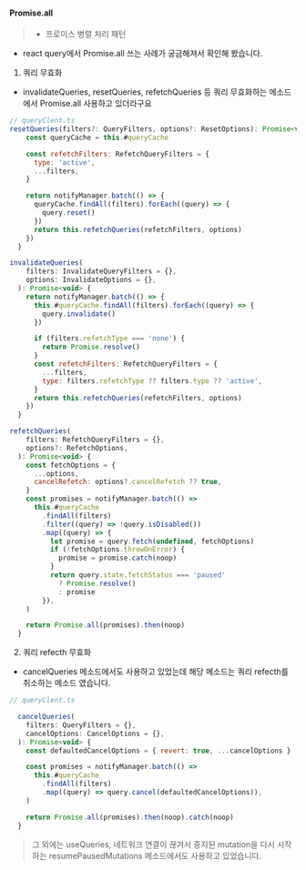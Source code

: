 #### Promise.all

> - 프로미스 병렬 처리 패턴

- react query에서 Promise.all 쓰는 사례가 궁금해져서 확인해 봤습니다.

1. 쿼리 무효화

- invalidateQueries, resetQueries, refetchQueries 등 쿼리 무효화하는 메소드에서 Promise.all 사용하고 있더라구요

```javascript
// queryClent.ts
resetQueries(filters?: QueryFilters, options?: ResetOptions): Promise<void> {
    const queryCache = this.#queryCache

    const refetchFilters: RefetchQueryFilters = {
      type: 'active',
      ...filters,
    }

    return notifyManager.batch(() => {
      queryCache.findAll(filters).forEach((query) => {
        query.reset()
      })
      return this.refetchQueries(refetchFilters, options)
    })
  }

invalidateQueries(
    filters: InvalidateQueryFilters = {},
    options: InvalidateOptions = {},
  ): Promise<void> {
    return notifyManager.batch(() => {
      this.#queryCache.findAll(filters).forEach((query) => {
        query.invalidate()
      })

      if (filters.refetchType === 'none') {
        return Promise.resolve()
      }
      const refetchFilters: RefetchQueryFilters = {
        ...filters,
        type: filters.refetchType ?? filters.type ?? 'active',
      }
      return this.refetchQueries(refetchFilters, options)
    })
  }

refetchQueries(
    filters: RefetchQueryFilters = {},
    options?: RefetchOptions,
  ): Promise<void> {
    const fetchOptions = {
      ...options,
      cancelRefetch: options?.cancelRefetch ?? true,
    }
    const promises = notifyManager.batch(() =>
      this.#queryCache
        .findAll(filters)
        .filter((query) => !query.isDisabled())
        .map((query) => {
          let promise = query.fetch(undefined, fetchOptions)
          if (!fetchOptions.throwOnError) {
            promise = promise.catch(noop)
          }
          return query.state.fetchStatus === 'paused'
            ? Promise.resolve()
            : promise
        }),
    )

    return Promise.all(promises).then(noop)
  }
```

2. 쿼리 refecth 무효화

- cancelQueries 메소드에서도 사용하고 있었는데 해당 메소드는 쿼리 refecth를 취소하는 메소드 였습니다.

```javascript
// queryClent.ts

  cancelQueries(
    filters: QueryFilters = {},
    cancelOptions: CancelOptions = {},
  ): Promise<void> {
    const defaultedCancelOptions = { revert: true, ...cancelOptions }

    const promises = notifyManager.batch(() =>
      this.#queryCache
        .findAll(filters)
        .map((query) => query.cancel(defaultedCancelOptions)),
    )

    return Promise.all(promises).then(noop).catch(noop)
  }

```

> 그 외에는 useQueries, 네트워크 연결이 끊겨서 중지된 mutation을 다시 시작하는 resumePausedMutations 메소드에서도 사용하고 있었습니다.
